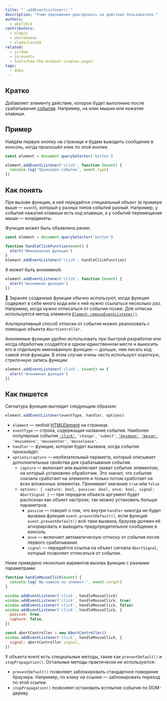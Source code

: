 ```yaml
---
title: "`.addEventListener()`"
description: "Учим приложение реагировать на действия пользователя."
authors:
  - akellbl4
contributors:
  - nlopin
  - skorobaeus
  - vladislav149
related:
  - js/dom
  - js/events
  - tools/how-the-browser-creates-pages
tags:
  - doka
---
```


## Кратко

Добавляет элементу действие, которое будет выполнено после срабатывания [события](/js/events/). Например, на клик мышки или нажатие клавиши.

## Пример

Найдём первую кнопку на странице и будем выводить сообщение в консоль, когда произошёл клик по этой кнопке.

```js
const element = document.querySelector('button')

element.addEventListener('click', function (event) {
  console.log('Произошло событие', event.type)
})
```

## Как понять

При вызове функции, в неё передаётся специальный объект (в примере выше — `event`), который у разных типов событий разный. Например, у событий нажатия клавиши есть код клавиши, а у событий перемещения мыши — координаты.

Функция может быть объявлена ранее:

```js
const element = document.querySelector('button')

function handleClickFunction(event) {
  alert('Именованная функция')
}
element.addEventListener('click', handleClickFunction)
```

А может быть анонимной:

```js
element.addEventListener('click', function (event) {
  alert('Анонимная функция')
})
```

🤖 Заранее созданные функции обычно используют, когда функция содержит в себе много кода или к ней нужно ссылаться несколько раз. Например, когда нужно отписаться от события позже. Для отписки используется метод элемента [`Element.removeEventListener()`](/js/element-removeeventlistener/).

Альтернативный способ отписки от события можно реализовать с помощью объекта `AbortController`.

Анонимные функции удобно использовать при быстрой разработке или когда обработчик создаётся в одном единственном месте и выносить его в отдельную именованную функцию — дольше, чем писать код самой этой функции. В этом случае очень часто используют короткую, стрелочную запись функции:

```js
element.addEventListener('click', (event) => {
  alert('Анонимная функция')
})
```

## Как пишется

Сигнатура функции выглядит следующим образом:

```js
element.addEventListener(eventType, handler, options)
```

- `element` — любой [HTMLElement](/js/element/) на странице.
- `eventType` — строка, содержащая название события. Наиболее популярные события [`'click'`](/js/element-click/), `'change'`, `'submit'`, [`'keydown'`](/js/element-keydown/), [`'keyup'`](/js/element-keyup/), `'mousemove'`, `'mouseenter'`, `'mouseleave'`.
- `handler` — функция, которая будет вызвана, когда событие произойдёт.
- `options/capture` — необязательный параметр, который описывает дополнительные свойства для срабатывания события.
  - `capture` — включает или выключает захват события элементом, на который установлен обработчик. Это значит, что событие сначала сработает на элементе и только потом сработает на всех вложенных элементах. Принимает значение `true` или `false`
  - `options: { capture: bool, passive: bool, once: bool, signal: AbortSignal }` — при передаче объекта аргумент будет распознан как объект настроек, так можно установить больше параметров.
    - `passive` — говорит о том, что внутри `handler` никогда не будет вызвана функция `event.preventDefault()`, если функция `event.preventDefault()` всё-таки вызвана, браузер должен её игнорировать и выводить предупредительное сообщение в консоль.
    - `once` — включает автоматическую отписку от события после первого срабатывания.
    - `signal` — передаётся ссылка на объект сигнала `AbortSignal`, который позволяет отписаться от события.

Ниже приведено несколько вариантов вызова функции с разными параметрами:

```js
function handleMouseClick(event) {
  console.log('Вы нажали на элемент:', event.target)
}

window.addEventListener('click', handleMouseClick)
window.addEventListener('click', handleMouseClick, true)
window.addEventListener('click', handleMouseClick, false)
window.addEventListener('click', handleMouseClick, {
  passive: true,
  capture: false,
})

const abortController = new AbortController()
window.addEventListener('click', handleMouseClick, {
  signal: abortController.signal,
})
```

У объекта event есть специальные методы, такие как `preventDefault()` и `stopPropagation()`. Остальные методы практически не используются:

- `preventDefault()` позволяет заблокировать стандартное поведение браузера. Например, по клику на ссылке — заблокировать переход по этой ссылке.
- `stopPropagation()` позволяет остановить всплытие события по DOM-дереву.
